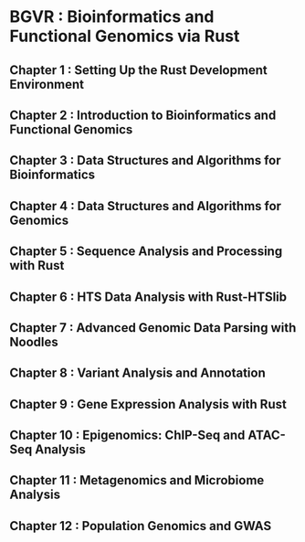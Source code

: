 # BGVR : Bioinformatics and Functional Genomics via Rust

## Chapter 1 : Setting Up the Rust Development Environment

## Chapter 2 : Introduction to Bioinformatics and Functional Genomics

## Chapter 3 : Data Structures and Algorithms for Bioinformatics

## Chapter 4 : Data Structures and Algorithms for Genomics

## Chapter 5 : Sequence Analysis and Processing with Rust

## Chapter 6 : HTS Data Analysis with Rust-HTSlib

## Chapter 7 : Advanced Genomic Data Parsing with Noodles

## Chapter 8 : Variant Analysis and Annotation

## Chapter 9 : Gene Expression Analysis with Rust

## Chapter 10 : Epigenomics: ChIP-Seq and ATAC-Seq Analysis

## Chapter 11 : Metagenomics and Microbiome Analysis

## Chapter 12 : Population Genomics and GWAS
